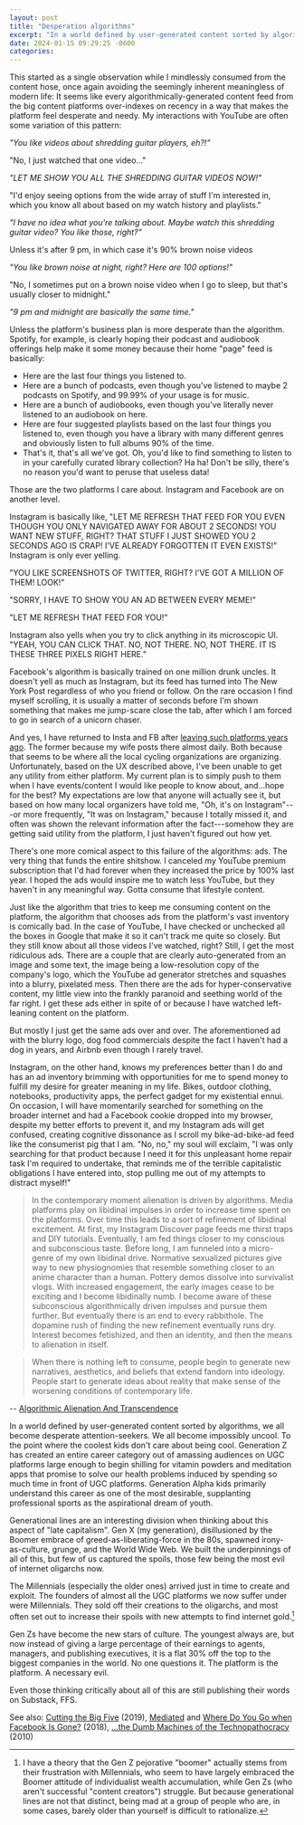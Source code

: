 ```yaml
---
layout: post
title: "Desperation algorithms"
excerpt: "In a world defined by user-generated content sorted by algorithms, we all become desperate attention-seekers. We all become impossibly uncool."
date: 2024-01-15 09:29:25 -0600
categories: 
---
```


This started as a single observation while I mindlessly consumed from the content hose, once again avoiding the seemingly inherent meaningless of modern life: It seems like every algorithmically-generated content feed from the big content platforms over-indexes on recency in a way that makes the platform feel desperate and needy. My interactions with YouTube are often some variation of this pattern:

_"You like videos about shredding guitar players, eh?!"_

"No, I just watched that one video..."

_"LET ME SHOW YOU ALL THE SHREDDING GUITAR VIDEOS NOW!"_

"I'd enjoy seeing options from the wide array of stuff I'm interested in, which you know all about based on my watch history and playlists."

_"I have no idea what you're talking about. Maybe watch this shredding guitar video? You like those, right?"_

Unless it's after 9 pm, in which case it's 90% brown noise videos

_"You like brown noise at night, right? Here are 100 options!"_

"No, I sometimes put on a brown noise video when I go to sleep, but that's usually closer to midnight."

_"9 pm and midnight are basically the same time."_

Unless the platform's business plan is more desperate than the algorithm. Spotify, for example, is clearly hoping their podcast and audiobook offerings help make it some money because their home "page" feed is basically:

- Here are the last four things you listened to.
- Here are a bunch of podcasts, even though you've listened to maybe 2 podcasts on Spotify, and 99.99% of your usage is for music.
- Here are a bunch of audiobooks, even though you've literally never listened to an audiobook on here.
- Here are four suggested playlists based on the last four things you listened to, even though you have a library with many different genres and obviously listen to full albums 90% of the time.
- That's it, that's all we've got. Oh, you'd like to find something to listen to in your carefully curated library collection? Ha ha! Don't be silly, there's no reason you'd want to peruse that useless data!

Those are the two platforms I care about. Instagram and Facebook are on another level.

Instagram is basically like, "LET ME REFRESH THAT FEED FOR YOU EVEN THOUGH YOU ONLY NAVIGATED AWAY FOR ABOUT 2 SECONDS! YOU WANT NEW STUFF, RIGHT? THAT STUFF I JUST SHOWED YOU 2 SECONDS AGO IS CRAP! I'VE ALREADY FORGOTTEN IT EVEN EXISTS!" Instagram is only ever yelling.

"YOU LIKE SCREENSHOTS OF TWITTER, RIGHT? I'VE GOT A MILLION OF THEM! LOOK!"

"SORRY, I HAVE TO SHOW YOU AN AD BETWEEN EVERY MEME!"

"LET ME REFRESH THAT FEED FOR YOU!"

Instagram also yells when you try to click anything in its microscopic UI. "YEAH, YOU CAN CLICK THAT. NO, NOT THERE. NO, NOT THERE. IT IS THESE THREE PIXELS RIGHT HERE."

Facebook's algorithm is basically trained on one million drunk uncles. It doesn't yell as much as Instagram, but its feed has turned into The New York Post regardless of who you friend or follow. On the rare occasion I find myself scrolling, it is usually a matter of seconds before I'm shown something that makes me jump-scare close the tab, after which I am forced to go in search of a unicorn chaser.

And yes, I have returned to Insta and FB after [leaving such platforms years ago](https://daniel.industries/2018/04/06/where-do-you-go-when-facebook-is-gone/). The former because my wife posts there almost daily. Both because that seems to be where all the local cycling organizations are organizing. Unfortunately, based on the UX described above, I've been unable to get any utility from either platform. My current plan is to simply push to them when I have events/content I would like people to know about, and...hope for the best? My expectations are low that anyone will actually see it, but based on how many local organizers have told me, "Oh, it's on Instagram"---or more frequently, "It was on Instagram," because I totally missed it, and often was shown the relevant information after the fact---somehow they are getting said utility from the platform, I just haven't figured out how yet.

There's one more comical aspect to this failure of the algorithms: ads. The very thing that funds the entire shitshow. I canceled my YouTube premium subscription that I'd had forever when they increased the price by 100% last year. I hoped the ads would inspire me to watch less YouTube, but they haven't in any meaningful way. Gotta consume that lifestyle content.

Just like the algorithm that tries to keep me consuming content on the platform, the algorithm that chooses ads from the platform's vast inventory is comically bad. In the case of YouTube, I have checked or unchecked all the boxes in Google that make it so it can't track me quite so closely. But they still know about all those videos I've watched, right? Still, I get the most ridiculous ads. There are a couple that are clearly auto-generated from an image and some text, the image being a low-resolution copy of the company's logo, which the YouTube ad generator stretches and squashes into a blurry, pixelated mess. Then there are the ads for hyper-conservative content, my little view into the frankly paranoid and seething world of the far right. I get these ads either in spite of or because I have watched left-leaning content on the platform.

But mostly I just get the same ads over and over. The aforementioned ad with the blurry logo, dog food commercials despite the fact I haven't had a dog in years, and Airbnb even though I rarely travel.

Instagram, on the other hand, knows my preferences better than I do and has an ad inventory brimming with opportunities for me to spend money to fulfill my desire for greater meaning in my life. Bikes, outdoor clothing, notebooks, productivity apps, the perfect gadget for my existential ennui. On occasion, I will have momentarily searched for something on the broader internet and had a Facebook cookie dropped into my browser, despite my better efforts to prevent it, and my Instagram ads will get confused, creating cognitive dissonance as I scroll my bike-ad-bike-ad feed like the consumerist pig that I am. "No, no," my soul will exclaim, "I was only searching for that product because I need it for this unpleasant home repair task I'm required to undertake, that reminds me of the terrible capitalistic obligations I have entered into, stop pulling me out of my attempts to distract myself!"

> In the contemporary moment alienation is driven by algorithms. Media platforms play on libidinal impulses in order to increase time spent on the platforms. Over time this leads to a sort of refinement of libidinal excitement. At first, my Instagram Discover page feeds me thirst traps and DIY tutorials. Eventually, I am fed things closer to my conscious and subconscious taste. Before long, I am funneled into a micro-genre of my own libidinal drive. Normative sexualized pictures give way to new physiognomies that resemble something closer to an anime character than a human. Pottery demos dissolve into survivalist vlogs. With increased engagement, the early images cease to be exciting and I become libidinally numb. I become aware of these subconscious algorithmically driven impulses and pursue them further. But eventually there is an end to every rabbithole. The dopamine rush of finding the new refinement eventually runs dry. Interest becomes fetishized, and then an identity, and then the means to alienation in itself.

> When there is nothing left to consume, people begin to generate new narratives, aesthetics, and beliefs that extend fandom into ideology. People start to generate ideas about reality that make sense of the worsening conditions of contemporary life.

-- [Algorithmic Alienation And Transcendence](https://donotresearch.net/posts/algorithmic-alienation-and-transcendence "Algorithmic Alienation And Transcendence · Do Not Research")

In a world defined by user-generated content sorted by algorithms, we all become desperate attention-seekers. We all become impossibly uncool. To the point where the coolest kids don't care about being cool. Generation Z has created an entire career category out of amassing audiences on UGC platforms large enough to begin shilling for vitamin powders and meditation apps that promise to solve our health problems induced by spending so much time in front of UGC platforms. Generation Alpha kids primarily understand this career as one of the most desirable, supplanting professional sports as the aspirational dream of youth.

Generational lines are an interesting division when thinking about this aspect of "late capitalism". Gen X (my generation), disillusioned by the Boomer embrace of greed-as-liberating-force in the 80s, spawned irony-as-culture, grunge, and the World Wide Web. We built the underpinnings of all of this, but few of us captured the spoils, those few being the most evil of internet oligarchs now.

The Millennials (especially the older ones) arrived just in time to create and exploit. The founders of almost all the UGC platforms we now suffer under were Millennials. They sold off their creations to the oligarchs, and most often set out to increase their spoils with new attempts to find internet gold.[^1]

Gen Zs have become the new stars of culture. The youngest always are, but now instead of giving a large percentage of their earnings to agents, managers, and publishing executives, it is a flat 30% off the top to the biggest companies in the world. No one questions it. The platform is the platform. A necessary evil.

Even those thinking critically about all of this are still publishing their words on Substack, FFS.

See also: [Cutting the Big Five](/2019/02/09/cutting-the-big-five/ "Cutting the Big Five") (2019), [Mediated](/2018/05/13/mediated/ "Mediated") and [Where Do You Go when Facebook Is Gone?](/2018/04/06/where-do-you-go-when-facebook-is-gone/ "Where Do You Go when Facebook Is Gone?") (2018), [...the Dumb Machines of the Technopathocracy](/2010/11/29/connected/ "The Infinitely Connected Triggers of Her Memory and the Dumb Machines of the Technopathocracy") (2010)

[^1]: I have a theory that the Gen Z pejorative "boomer" actually stems from their frustration with Millennials, who seem to have largely embraced the Boomer attitude of individualist wealth accumulation, while Gen Zs (who aren't successful "content creators") struggle. But because generational lines are not that distinct, being mad at a group of people who are, in some cases, barely older than yourself is difficult to rationalize.
